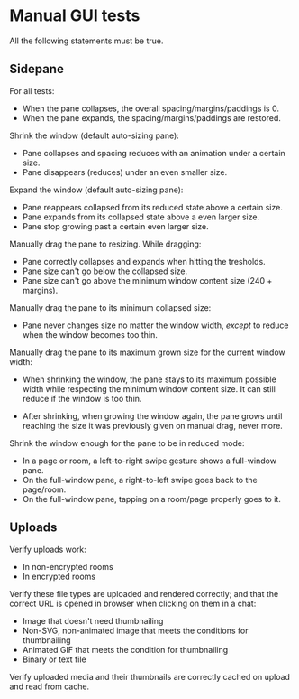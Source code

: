 # Manual GUI tests

All the following statements must be true.


## Sidepane

For all tests:

- When the pane collapses, the overall spacing/margins/paddings is 0.
- When the pane expands, the spacing/margins/paddings are restored.


Shrink the window (default auto-sizing pane):

- Pane collapses and spacing reduces with an animation under a certain size.
- Pane disappears (reduces) under an even smaller size.


Expand the window (default auto-sizing pane):

- Pane reappears collapsed from its reduced state above a certain size.
- Pane expands from its collapsed state above a even larger size.
- Pane stop growing past a certain even larger size.


Manually drag the pane to resizing. While dragging:

- Pane correctly collapses and expands when hitting the tresholds.
- Pane size can't go below the collapsed size.
- Pane size can't go above the minimum window content size (240 + margins).


Manually drag the pane to its minimum collapsed size:

- Pane never changes size no matter the window width, *except* to reduce
  when the window becomes too thin.


Manually drag the pane to its maximum grown size for the current window width:

- When shrinking the window, the pane stays to its maximum possible width
  while respecting the minimum window content size.
  It can still reduce if the window is too thin.

- After shrinking, when growing the window again, the pane grows until reaching
  the size it was previously given on manual drag, never more.


Shrink the window enough for the pane to be in reduced mode:

- In a page or room, a left-to-right swipe gesture shows a full-window pane.
- On the full-window pane, a right-to-left swipe goes back to the page/room.
- On the full-window pane, tapping on a room/page properly goes to it.


## Uploads

Verify uploads work:

- In non-encrypted rooms
- In encrypted rooms

Verify these file types are uploaded and rendered correctly; 
and that the correct URL is opened in browser when clicking on them in a chat:

- Image that doesn't need thumbnailing
- Non-SVG, non-animated image that meets the conditions for thumbnailing
- Animated GIF that meets the condition for thumbnailing
- Binary or text file

Verify uploaded media and their thumbnails are correctly cached on upload
and read from cache.
